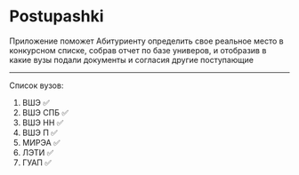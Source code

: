 # Postupashki
Приложение поможет Абитуриенту определить свое реальное место в конкурсном списке, собрав отчет по базе универов, и отобразив в какие вузы подали документы и согласия другие поступающие 

____
Список вузов:
1. ВШЭ ✅
2. ВШЭ СПБ ✅
3. ВШЭ НН ✅
4. ВШЭ П ✅
5. МИРЭА ✅
6. ЛЭТИ ✅
7. ГУАП ✅
